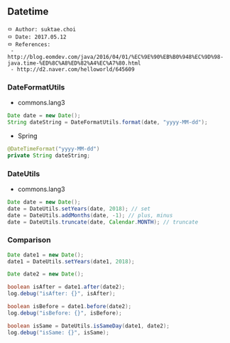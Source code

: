 ## Datetime

```
ㅁ Author: suktae.choi
ㅁ Date: 2017.05.12
ㅁ References:
 - http://blog.eomdev.com/java/2016/04/01/%EC%9E%90%EB%B0%948%EC%9D%98-java.time-%ED%8C%A8%ED%82%A4%EC%A7%80.html
 - http://d2.naver.com/helloworld/645609
```

### DateFormatUtils
- commons.lang3
```java
Date date = new Date();
String dateString = DateFormatUtils.format(date, "yyyy-MM-dd");
```
- Spring
```java
@DateTimeFormat("yyyy-MM-dd")
private String dateString;
```

### DateUtils
- commons.lang3
```java
Date date = new Date();
date = DateUtils.setYears(date, 2018); // set
date = DateUtils.addMonths(date, -1); // plus, minus
date = DateUtils.truncate(date, Calendar.MONTH); // truncate
```

### Comparison
```java
Date date1 = new Date();
date1 = DateUtils.setYears(date1, 2018);

Date date2 = new Date();

boolean isAfter = date1.after(date2);
log.debug("isAfter: {}", isAfter);

boolean isBefore = date1.before(date2);
log.debug("isBefore: {}", isBefore);

boolean isSame = DateUtils.isSameDay(date1, date2);
log.debug("isSame: {}", isSame);
```
